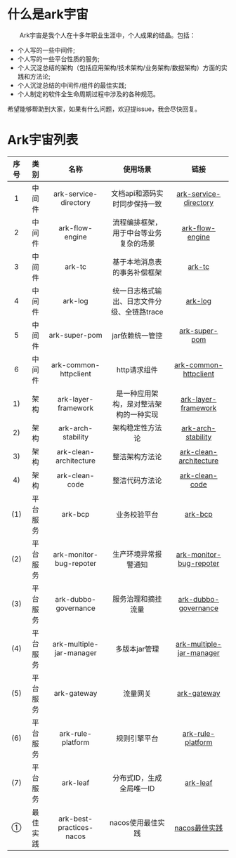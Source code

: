 # 什么是ark宇宙
&emsp;&emsp;Ark宇宙是我个人在十多年职业生涯中，个人成果的结晶。包括：
- 个人写的一些中间件;
- 个人写的一些平台性质的服务;
- 个人沉淀总结的架构（包括应用架构/技术架构/业务架构/数据架构）方面的实践和方法论;
- 个人沉淀总结的中间件/组件的最佳实践;
- 个人制定的软件全生命周期过程中涉及的各种规范。

希望能够帮助到大家，如果有什么问题，欢迎提issue，我会尽快回复。
   
# Ark宇宙列表
| 序号 | 类别 | 名称 | 使用场景 | 链接 |
| :----: |:----: | :----: | :----: | :----: |
| 1 | 中间件 |ark-service-directory | 文档api和源码实时同步保持一致  | [ark-service-directory](https://github.com/javaboy863/ark-service-directory) |
| 2 | 中间件 |ark-flow-engine | 流程编排框架，用于中台等业务复杂的场景 | [ark-flow-engine](https://github.com/javaboy863/ark-flow-engine) |
| 3 | 中间件 |ark-tc | 基于本地消息表的事务补偿框架 | [ark-tc](https://github.com/javaboy863/ark-tc) |
| 4 | 中间件 |ark-log |  统一日志格式输出、日志文件分级、全链路trace| [ark-log](https://github.com/javaboy863/ark-log) |
| 5 | 中间件 |ark-super-pom |  jar依赖统一管控 | [ark-super-pom](https://github.com/javaboy863/ark-super-pom) |
| 6 | 中间件 |ark-common-httpclient |  http请求组件 | [ark-common-httpclient](https://github.com/javaboy863/ark-common-httpclient) |
| 1) | 架构 |ark-layer-framework | 是一种应用架构，是对整洁架构的一种实现 | [ark-layer-framework](https://github.com/javaboy863/ark-layer-framework) |
| 2) | 架构 |ark-arch-stability | 架构稳定性方法论 | [ark-arch-stability](https://github.com/javaboy863/ark-arch-stability) |
| 3) | 架构 |ark-clean-architecture | 整洁架构方法论 | [ark-clean-architecture](https://github.com/javaboy863/ark-clean-architecture) |
| 4) | 架构 |ark-clean-code | 整洁代码方法论 | [ark-clean-code](https://github.com/javaboy863/ark-clean-code) |
| (1) | 平台服务 |ark-bcp | 业务校验平台 | [ark-bcp](https://github.com/javaboy863/ark-bcp) |
| (2) | 平台服务 |ark-monitor-bug-repoter | 生产环境异常报警通知 | [ark-monitor-bug-repoter](https://github.com/javaboy863/ark-monitor-bug-repoter) |
| (3) | 平台服务 |ark-dubbo-governance | 服务治理和摘挂流量 | [ark-dubbo-governance](https://github.com/javaboy863/ark-dubbo-governance) |
| (4) | 平台服务 |ark-multiple-jar-manager | 多版本jar管理 | [ark-multiple-jar-manager](https://github.com/javaboy863/ark-multiple-jar-manager) |
| (5) | 平台服务 |ark-gateway | 流量网关 | [ark-gateway](https://github.com/javaboy863/ark-gateway) |
| (6) | 平台服务 |ark-rule-platform | 规则引擎平台 | [ark-rule-platform](https://github.com/javaboy863/ark-rule-platform) |
| (7) | 平台服务 | ark-leaf | 分布式ID，生成全局唯一ID | [ark-leaf](https://github.com/javaboy863/ark-leaf) |
| ① | 最佳实践 | ark-best-practices-nacos | nacos使用最佳实践 | [nacos最佳实践](https://github.com/javaboy863/ark-best-practices/nacos) |
